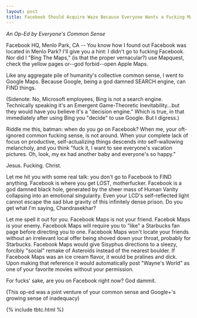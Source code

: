 ```yaml
---
layout: post
title: Facebook Should Acquire Waze Because Everyone Wants a Fucking Maps Product By Facebook
---
```


*An Op-Ed by Everyone's Common Sense*

Facebook HQ, Menlo Park, CA -- You know how I found out Facebook was located in Menlo Park? I'll give you a hint: I didn't go to fucking Facebook. Nor did I "Bing The Maps," (is that the proper vernacular?) use Mapquest, check the yellow pages or--god forbid--open Apple Maps.

Like any aggregate pile of humanity's collective common sense, I went to Google Maps. Because Google, being a god damned SEARCH engine, can FIND things. 

(Sidenote: No, Microsoft employees, Bing is not a search engine. Technically speaking it's an Emergent Game-Theoretic Inevitability...but they would have you believe it's a "decision engine." Which is true, in that immediately after using Bing you "decide" to use Google. But I digress.)

Riddle me this, batman: when do you go on Facebook? When me, your oft-ignored common fucking sense, is not around. When your complete lack of focus on productive, self-actualizing things descends into self-wallowing melancholy, and you think "fuck it, I want to see everyone's vacation pictures. Oh, look, my ex had another baby and everyone's so happy."

Jesus. Fucking. Christ.

Let me hit you with some real talk: you don't go to Facebook to FIND anything. Facebook is where you get LOST, motherfucker. Facebook is a god damned black hole, generated by the sheer mass of Human Vanity collapsing into an emotional singularity. Even your LCD's self-reflected light cannot escape the sad blue gravity of this infinitely dense prison. Do you get what I'm saying, Chandrasekhar?

Let me spell it out for you. Facebook Maps is not your friend. Facebok Maps is your enemy. Facebook Maps will require you to "like" a Starbucks fan page before directing you to one. Facebook Maps won't locate your friends without an irrelevant local offer being shoved down your throat, probably for Starbucks. Facebook Maps would give Sisyphus directions to a sleezy, forcibly "social" remake of Asteroids instead of the nearest boulder. If Facebook Maps was an ice cream flavor, it would be pralines and dick. Upon making that reference it would automatically post "Wayne's World" as one of your favorite movies without your permission.

For fucks' sake, are you on Facebook right now? God dammit.

(This op-ed was a joint venture of your common sense and Google+'s growing sense of inadequacy)

{% include tbtc.html %}
